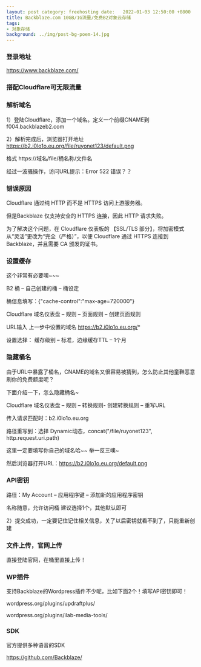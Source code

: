 ```yaml
---
layout: post category: freehosting date:   2022-01-03 12:50:00 +0800
title: Backblaze.com 10GB/1G流量/免费B2对象云存储
tags:
- 对象存储
background: ../img/post-bg-poem-14.jpg
---
```



### 登录地址<br>
https://www.backblaze.com/

### 搭配Cloudflare可无限流量


### 解析域名
1）登陆Cloudflare，添加一个域名。定义一个前缀CNAME到 f004.backblazeb2.com

2）解析完成后，浏览器打开地址 https://b2.i0lo1o.eu.org/file/ruyonet123/default.png

格式 https://域名/file/桶名称/文件名

经过一波骚操作，访问URL提示：Error 522 错误？？

### 错误原因

Cloudflare 通过纯 HTTP 而不是 HTTPS 访问上游服务器。

但是Backblaze 仅支持安全的 HTTPS 连接，因此 HTTP 请求失败。

为了解决这个问题，在 Cloudflare 仪表板的 【SSL/TLS 部分】，将加密模式从“灵活”更改为“完全（严格）”，以便 Cloudflare 通过 HTTPS 连接到 Backblaze，并且需要 CA 颁发的证书。


### 设置缓存
这个非常有必要噢~~~

B2 桶 – 自己创建的桶 – 桶设定

桶信息填写：{"cache-control":"max-age=720000"}


Cloudflare 域名仪表盘 – 规则 – 页面规则 – 创建页面规则

URL输入 上一步中设置的域名 https://b2.i0lo1o.eu.org/*

设置选择： 缓存级别 – 标准，边缘缓存TTL – 1个月


### 隐藏桶名
由于URL中暴露了桶名，CNAME的域名又很容易被猜到，怎么防止其他童鞋恶意刷你的免费额度呢？

下面介绍一下，怎么隐藏桶名~

Cloudflare 域名仪表盘 – 规则 – 转换规则- 创建转换规则 – 重写URL

传入请求匹配时：b2.i0lo1o.eu.org

路径重写到：选择 Dynamic动态，concat("/file/ruyonet123", http.request.uri.path)

这里一定要填写你自己的域名哈~~ 举一反三噢~

然后浏览器打开URL：https://b2.i0lo1o.eu.org/default.png

### API密钥
路径：My Account – 应用程序键 – 添加新的应用程序密钥

名称随意，允许访问桶 建议选择1个，其他默认即可

2）提交成功，一定要记住记住相关信息，关了以后密钥就看不到了，只能重新创建

### 文件上传，官网上传
直接登陆官网，在桶里直接上传！

### WP插件
支持Backblaze的Wordpress插件不少呢，比如下面2个！填写API密钥即可！

wordpress.org/plugins/updraftplus/

wordpress.org/plugins/ilab-media-tools/

### SDK
官方提供多种语音的SDK

https://github.com/Backblaze/

 